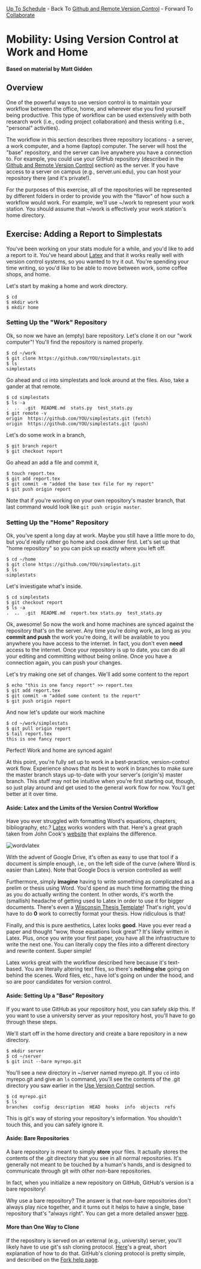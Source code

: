 [Up To Schedule](../../../README.md) - Back To [Github and Remote Version Control](../git-and-github/Readme.md) - Forward To [Collaborate](../collaborate/Readme.md)

# Mobility: Using Version Control at Work and Home

**Based on material by Matt Gidden**

## Overview

One of the powerful ways to use version control is to maintain your workflow
between the office, home, and wherever else you find yourself being
productive. This type of workflow can be used extensively with both research
work (i.e., coding project collaboration) and thesis writing (i.e., "personal"
activities).

The workflow in this section describes three repository locations - a server, a
work computer, and a home (laptop) computer. The server will host the "base"
repository, and the server can live anywhere you have a connection to. For
example, you could use your GitHub repository (described in the [Github and
Remote Version Control](../git-and-github/Readme.md) section) as the server. If
you have access to a server on campus (e.g., server.uni.edu), you can host your
repository there (and it's private!).

For the purposes of this exercise, all of the repositories will be represented
by different folders in order to provide you with the "flavor" of how such a
workflow would work. For example, we'll use ~/work to represent your work
station. You should assume that ~/work is effectively your work station's home
directory.

## Exercise: Adding a Report to Simplestats

You've been working on your stats module for a while, and you'd like to add a
report to it. You've heard about [Latex](http://www.latex-project.org/) and that
it works really well with version control systems, so you wanted to try it
out. You're spending your time writing, so you'd like to be able to move between
work, some coffee shops, and home.

Let's start by making a home and work directory.

    $ cd
    $ mkdir work
    $ mkdir home

### Setting Up the "Work" Repository

Ok, so now we have an (empty) bare repository. Let's clone it on our "work
computer"! You'll find the repository is named properly.

    $ cd ~/work
    $ git clone https://github.com/YOU/simplestats.git
    $ ls
    simplestats

Go ahead and ```cd``` into simplestats and look around at the files. Also, take a
gander at that remote.

    $ cd simplestats
    $ ls -a
    .  ..  .git  README.md  stats.py  test_stats.py
    $ git remote -v
    origin  https://github.com/YOU/simplestats.git (fetch)
    origin  https://github.com/YOU/simplestats.git (push)

Let's do some work in a branch,

    $ git branch report
    $ git checkout report

Go ahead an add a file and commit it,

    $ touch report.tex
    $ git add report.tex
    $ git commit -m "added the base tex file for my report"
    $ git push origin report

Note that if you're working on your own repository's master branch, that last
command would look like ```git push origin master```.

### Setting Up the "Home" Repository

Ok, you've spent a long day at work. Maybe you still have a little more to do,
but you'd really rather go home and cook dinner first. Let's set up that "home
repository" so you can pick up exactly where you left off.

    $ cd ~/home
    $ git clone https://github.com/YOU/simplestats.git
    $ ls
    simplestats

Let's investigate what's inside.

    $ cd simplestats
    $ git checkout report
    $ ls -a
    .  ..  .git  README.md  report.tex stats.py  test_stats.py

Ok, awesome! So now the work and home machines are synced against the repository
that's on the server. Any time you're doing work, as long as you **commit and
push** the work you're doing, it will be available to you anywhere you have
access to the internet. In fact, you don't even **need** access to the
internet. Once your repository is up to date, you can do all your editing and
committing without being online. Once you have a connection again, you can push
your changes.

Let's try making one set of changes. We'll add some content to the report

    $ echo "this is one fancy report" >> report.tex
    $ git add report.tex
    $ git commit -m "added some content to the report"
    $ git push origin report

And now let's update our work machine

    $ cd ~/work/simplestats
    $ git pull origin report
    $ tail report.tex
    this is one fancy report

Perfect! Work and home are synced again!

At this point, you're fully set up to work in a best-practice, version-control
work flow. Experience shows that its best to work in branches to make sure the
master branch stays up-to-date with your server's (origin's) master
branch. This stuff may not be intuitive when you're first starting out, though,
so just play around and get used to the general work flow for now. You'll get
better at it over time.

#### Aside: Latex and the Limits of the Version Control Workflow

Have you ever struggled with formatting Word's equations, chapters,
bibliography, etc.? [Latex](http://www.latex-project.org/) works wonders with
that. Here's a great graph taken from John Cook's
[website](http://www.johndcook.com/blog/2008/04/03/microsoft-word-and-latex/)
that explains the difference.

![wordvlatex](https://raw.github.com/gidden/boot-camps/mobility/version-control/git/mobility/wordvslatex.gif "Word vs. Latex")

With the advent of Google Drive, it's often as easy to use that tool if a
document is simple enough, i.e., on the left side of the curve (where Word is
easier than Latex). Note that Google Docs is version controlled as well!

Furthermore, simply **imagine** having to write something as complicated as a
prelim or thesis using Word. You'd spend as much time formatting the thing as
you do actually writing the content. In other words, it's worth the (smallish)
headache of getting used to Latex in order to use it for bigger
documents. There's even a [Wisconsin Thesis
Template](https://github.com/willb/wi-thesis-template)! That's right, you'd have
to do **0** work to correctly format your thesis. How ridiculous is that!

Finally, and this is pure aesthetics, Latex looks **good**. Have you ever read a
paper and thought "wow, those equations look great"? It's likely written in
Latex. Plus, once you write your first paper, you have all the infrastructure to
write the next one. You can literally copy the files into a different directory
and rewrite content. Super simple!

Latex works great with the workflow described here because it's text-based. You
are literally altering text files, so there's **nothing else** going on behind
the scenes. Word files, etc., have lot's going on under the hood, and so are
poor candidates for version control. 

#### Aside: Setting Up a "Base" Repository

If you want to use GitHub as your repository host, you can safely skip this. If
you want to use a university server as your repository host, you'll have to go
through these steps.

We'll start off in the home directory and create a bare repository in a new
directory.

    $ mkdir server
    $ cd ~/server
    $ git init --bare myrepo.git

You'll see a new directory in ~/server named myrepo.git. If you ```cd``` into
myrepo.git and give an ```ls``` command, you'll see the contents of the .git
directory you saw earlier in the [Use Version Control](../local/Readme.md)
section.

    $ cd myrepo.git
    $ ls
    branches  config  description  HEAD  hooks  info  objects  refs

This is git's way of storing your repository's information. You shouldn't touch
this, and you can safely ignore it.

#### Aside: Bare Repositories

A bare repository is meant to simply **store** your files. It actually stores
the contents of the .git directory that you see in all normal repositories. It's
generally not meant to be touched by a human's hands, and is designed to
communicate through git with other non-bare repositories. 

In fact, when you initialize a new repository on GitHub, GitHub's version is a
bare repository! 

Why use a bare repository? The answer is that non-bare repositories don't always
play nice together, and it turns out it helps to have a single, base repository
that's "always right". You can get a more detailed answer
[here](http://gitolite.com/concepts/bare.html).

#### More than One Way to Clone

If the repository is served on an external (e.g., university)
server, you'll likely have to use git's ssh cloning
protocol. [Here](http://git-scm.com/book/en/Git-on-the-Server-The-Protocols#The-SSH-Protocol)'s
a great, short explanation of how to do that. GitHub's cloning protocol is
pretty simple, and described on the [Fork help
page](https://help.github.com/articles/fork-a-repo#step-2-clone-your-fork).
